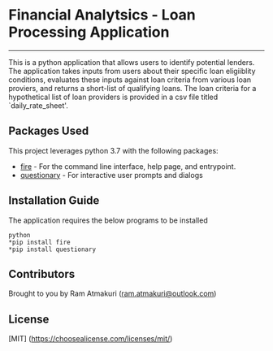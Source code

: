 # Financial Analytsics -  Loan Processing Application
---
This is a python application that allows users to identify potential lenders. The application takes inputs from users about their specific loan eligiiblity conditions, evaluates these inputs against loan criteria from various loan proviers, and returns a short-list of qualifying loans. The loan criteria for a hypothetical list of loan providers is provided in a csv file  titled `daily_rate_sheet'.

## Packages Used
This project leverages python 3.7 with the following packages:
* [fire](https://github.com/google/python-fire) - For the command line interface, help page, and entrypoint.
* [questionary](https://github.com/tmbo/questionary) - For interactive user prompts and dialogs

## Installation Guide
The application requires the below programs to be installed 
```
python
*pip install fire
*pip install questionary
```
## Contributors
Brought to you by Ram Atmakuri (ram.atmakuri@outlook.com)

## License
[MIT] (https://choosealicense.com/licenses/mit/)



 

